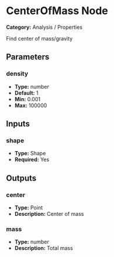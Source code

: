 
# CenterOfMass Node

**Category:** Analysis / Properties

Find center of mass/gravity

## Parameters


### density
- **Type:** number
- **Default:** 1
- **Min:** 0.001
- **Max:** 100000



## Inputs


### shape
- **Type:** Shape
- **Required:** Yes



## Outputs


### center
- **Type:** Point
- **Description:** Center of mass


### mass
- **Type:** number
- **Description:** Total mass



